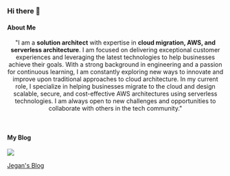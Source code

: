### Hi there 👋

#### About Me
<div align="center">
  
"I am a **solution architect** with expertise in **cloud migration, AWS, and serverless architecture**. I am focused on delivering exceptional customer experiences and leveraging the latest technologies to help businesses achieve their goals. With a strong background in engineering and a passion for continuous learning, I am constantly exploring new ways to innovate and improve upon traditional approaches to cloud architecture. In my current role, I specialize in helping businesses migrate to the cloud and design scalable, secure, and cost-effective AWS architectures using serverless technologies. I am always open to new challenges and opportunities to collaborate with others in the tech community."

<br>  
  
</div>

#### My Blog


<img 
   src="https://github-readme-stats.vercel.app/api?username=pnjegan&show_icons=true&theme=tokyonight" 
/>


[Jegan's Blog ](https://cloudjourney.weebly.com/)
<!--
**pnjegan/pnjegan** is a ✨ _special_ ✨ repository because its `README.md` (this file) appears on your GitHub profile.


